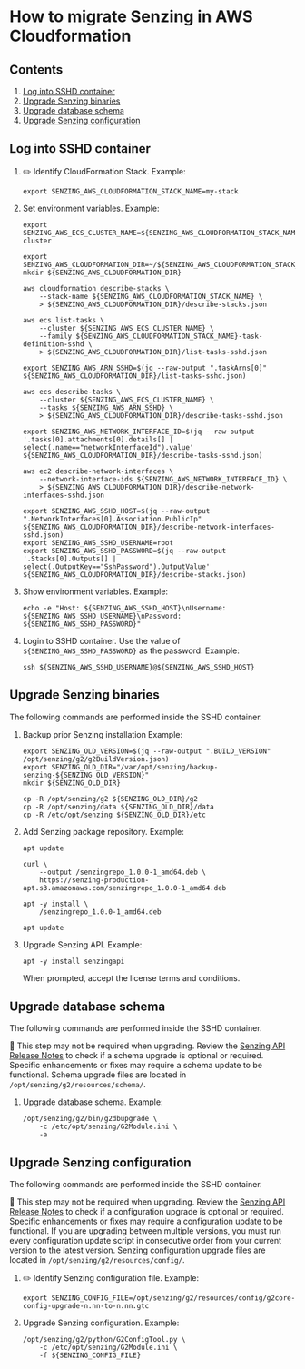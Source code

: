 # How to migrate Senzing in AWS Cloudformation

## Contents

1. [Log into SSHD container](#log-into-sshd-container)
1. [Upgrade Senzing binaries](#upgrade-senzing-binaries)
1. [Upgrade database schema](#upgrade-database-schema)
1. [Upgrade Senzing configuration](#upgrade-senzing-configuration)

## Log into SSHD container

1. :pencil2: Identify CloudFormation Stack.
   Example:

    ```console
    export SENZING_AWS_CLOUDFORMATION_STACK_NAME=my-stack
    ```

1. Set environment variables.
   Example:

    ```console
    export SENZING_AWS_ECS_CLUSTER_NAME=${SENZING_AWS_CLOUDFORMATION_STACK_NAME}-cluster

    export SENZING_AWS_CLOUDFORMATION_DIR=~/${SENZING_AWS_CLOUDFORMATION_STACK_NAME}
    mkdir ${SENZING_AWS_CLOUDFORMATION_DIR}

    aws cloudformation describe-stacks \
        --stack-name ${SENZING_AWS_CLOUDFORMATION_STACK_NAME} \
        > ${SENZING_AWS_CLOUDFORMATION_DIR}/describe-stacks.json

    aws ecs list-tasks \
        --cluster ${SENZING_AWS_ECS_CLUSTER_NAME} \
        --family ${SENZING_AWS_CLOUDFORMATION_STACK_NAME}-task-definition-sshd \
        > ${SENZING_AWS_CLOUDFORMATION_DIR}/list-tasks-sshd.json

    export SENZING_AWS_ARN_SSHD=$(jq --raw-output ".taskArns[0]" ${SENZING_AWS_CLOUDFORMATION_DIR}/list-tasks-sshd.json)

    aws ecs describe-tasks \
        --cluster ${SENZING_AWS_ECS_CLUSTER_NAME} \
        --tasks ${SENZING_AWS_ARN_SSHD} \
        > ${SENZING_AWS_CLOUDFORMATION_DIR}/describe-tasks-sshd.json

    export SENZING_AWS_NETWORK_INTERFACE_ID=$(jq --raw-output '.tasks[0].attachments[0].details[] | select(.name=="networkInterfaceId").value' ${SENZING_AWS_CLOUDFORMATION_DIR}/describe-tasks-sshd.json)

    aws ec2 describe-network-interfaces \
        --network-interface-ids ${SENZING_AWS_NETWORK_INTERFACE_ID} \
        > ${SENZING_AWS_CLOUDFORMATION_DIR}/describe-network-interfaces-sshd.json

    export SENZING_AWS_SSHD_HOST=$(jq --raw-output ".NetworkInterfaces[0].Association.PublicIp" ${SENZING_AWS_CLOUDFORMATION_DIR}/describe-network-interfaces-sshd.json)
    export SENZING_AWS_SSHD_USERNAME=root
    export SENZING_AWS_SSHD_PASSWORD=$(jq --raw-output '.Stacks[0].Outputs[] | select(.OutputKey=="SshPassword").OutputValue' ${SENZING_AWS_CLOUDFORMATION_DIR}/describe-stacks.json)
    ```

1. Show environment variables.
   Example:

    ```console
    echo -e "Host: ${SENZING_AWS_SSHD_HOST}\nUsername: ${SENZING_AWS_SSHD_USERNAME}\nPassword: ${SENZING_AWS_SSHD_PASSWORD}"
    ```

1. Login to SSHD container.
   Use the value of `${SENZING_AWS_SSHD_PASSWORD}` as the password.
   Example:

    ```console
    ssh ${SENZING_AWS_SSHD_USERNAME}@${SENZING_AWS_SSHD_HOST}
    ```

## Upgrade Senzing binaries

The following commands are performed inside the SSHD container.

1. Backup prior Senzing installation
   Example:

    ```console
    export SENZING_OLD_VERSION=$(jq --raw-output ".BUILD_VERSION" /opt/senzing/g2/g2BuildVersion.json)
    export SENZING_OLD_DIR="/var/opt/senzing/backup-senzing-${SENZING_OLD_VERSION}"
    mkdir ${SENZING_OLD_DIR}

    cp -R /opt/senzing/g2 ${SENZING_OLD_DIR}/g2
    cp -R /opt/senzing/data ${SENZING_OLD_DIR}/data
    cp -R /etc/opt/senzing ${SENZING_OLD_DIR}/etc
    ```

1. Add Senzing package repository.
   Example:

    ```console
    apt update

    curl \
        --output /senzingrepo_1.0.0-1_amd64.deb \
        https://senzing-production-apt.s3.amazonaws.com/senzingrepo_1.0.0-1_amd64.deb

    apt -y install \
        /senzingrepo_1.0.0-1_amd64.deb

    apt update
    ```

1. Upgrade Senzing API.
   Example:

    ```console
    apt -y install senzingapi
    ```

   When prompted, accept the license terms and conditions.

## Upgrade database schema

The following commands are performed inside the SSHD container.

:thinking: This step may not be required when upgrading.
Review the [Senzing API Release Notes](https://senzing.com/releases/#api-releases) to check if a schema upgrade is optional or required. Specific enhancements or fixes may require a schema update to be functional. Schema upgrade files are located in `/opt/senzing/g2/resources/schema/`.

1. Upgrade database schema.
   Example:

    ```console
    /opt/senzing/g2/bin/g2dbupgrade \
        -c /etc/opt/senzing/G2Module.ini \
        -a
    ```

## Upgrade Senzing configuration

The following commands are performed inside the SSHD container.

:thinking: This step may not be required when upgrading.
Review the [Senzing API Release Notes](https://senzing.com/releases/#api-releases) to check if a configuration upgrade is optional or required. Specific enhancements or fixes may require a configuration update to be functional. If you are upgrading between multiple versions, you must run every configuration update script in consecutive order from your current version to the latest version. Senzing configuration upgrade files are located in `/opt/senzing/g2/resources/config/`.

1. :pencil2: Identify Senzing configuration file.
   Example:

    ```console
    export SENZING_CONFIG_FILE=/opt/senzing/g2/resources/config/g2core-config-upgrade-n.nn-to-n.nn.gtc
    ```

1. Upgrade Senzing configuration.
   Example:

    ```console
    /opt/senzing/g2/python/G2ConfigTool.py \
        -c /etc/opt/senzing/G2Module.ini \
        -f ${SENZING_CONFIG_FILE}
    ```

